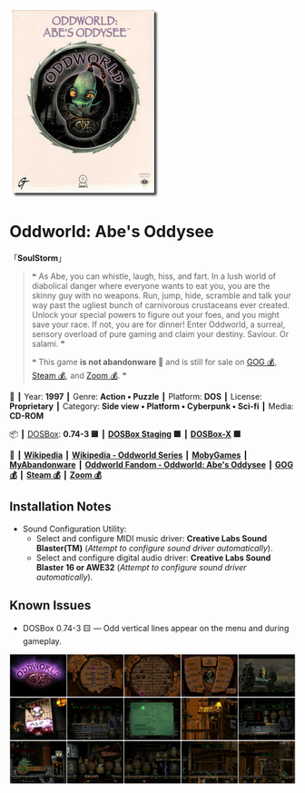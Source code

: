 ![](Thumbnail.png "application-thumbnail")

# Oddworld: Abe's Oddysee

「**SoulStorm**」

> ❝ As Abe, you can whistle, laugh, hiss, and fart. In a lush world of diabolical danger where everyone wants to eat you, you are the skinny guy with no weapons. Run, jump, hide, scramble and talk your way past the ugliest bunch of carnivorous crustaceans ever created. Unlock your special powers to figure out your foes, and you might save your race. If not, you are for dinner! Enter Oddworld, a surreal, sensory overload of pure gaming and claim your destiny. Saviour. Or salami. ❞
>
> ❝ This game **is not abandonware 🚫** and is still for sale on [GOG 💰](https://www.gog.com/en/game/oddworld_abes_oddysee), [Steam 💰](https://store.steampowered.com/app/15700/Oddworld_Abes_Oddysee/), and [Zoom 💰](https://www.zoom-platform.com/product/oddworld-abes-oddysee). ❞
>

📌 ┃ Year: **1997** ┃ Genre: **Action • Puzzle** ┃ Platform: **DOS** ┃ License: **Proprietary** ┃ Category: **Side view • Platform • Cyberpunk • Sci-fi** ┃ Media: **CD-ROM** 

📦 ┃ [DOSBox](https://www.dosbox.com/): **0.74-3 🟨** ┃ **[DOSBox Staging](https://dosbox-staging.github.io/) 🟩** ┃ **[DOSBox-X](https://dosbox-x.com/) 🟩** 

📎 ┃ **[Wikipedia](https://en.wikipedia.org/wiki/Oddworld:_Abe%27s_Oddysee)** ┃ **[Wikipedia - Oddworld Series](https://en.wikipedia.org/wiki/Oddworld)** ┃ **[MobyGames](https://www.mobygames.com/game/1058/oddworld-abes-oddysee/)** ┃ **[MyAbandonware](https://www.myabandonware.com/game/oddworld-abe-s-oddysee-cqh)** ┃ **[Oddworld Fandom - Oddworld: Abe's Oddysee](https://oddworld.fandom.com/wiki/Oddworld:_Abe%27s_Oddysee)** ┃ **[GOG 💰](https://www.gog.com/en/game/oddworld_abes_oddysee)** ┃ **[Steam 💰](https://store.steampowered.com/app/15700/Oddworld_Abes_Oddysee/)** ┃ **[Zoom 💰](https://www.zoom-platform.com/product/oddworld-abes-oddysee)** 

## Installation Notes
- Sound Configuration Utility:
  - Select and configure MIDI music driver: **Creative Labs Sound Blaster(TM)** (*Attempt to configure sound driver automatically*).
  - Select and configure digital audio driver: **Creative Labs Sound Blaster 16 or AWE32** (*Attempt to configure sound driver automatically*).

## Known Issues
- DOSBox 0.74-3 🟨 — Odd vertical lines appear on the menu and during gameplay.

![](Montage.png "Oddworld: Abe's Oddysee")

